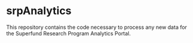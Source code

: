 # srpAnalytics
This repository contains the code necessary to process any new data for the Superfund Research Program Analytics Portal.
